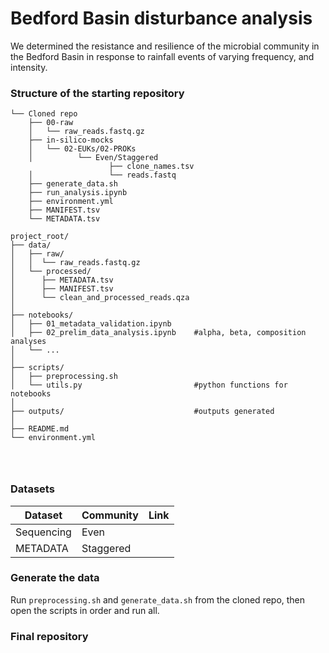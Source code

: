 # Bedford Basin disturbance analysis

We determined the resistance and resilience of the microbial community in the Bedford Basin in response to rainfall events of varying frequency, and intensity.

### Structure of the starting repository

```Working directory  
└── Cloned repo  
    ├── 00-raw  
    │   └── raw_reads.fastq.gz  
    ├── in-silico-mocks  
    │   └── 02-EUKs/02-PROKs  
    │          └── Even/Staggered  
                      ├── clone_names.tsv
    │                 └── reads.fastq  
    ├── generate_data.sh
    ├── run_analysis.ipynb
    ├── environment.yml
    ├── MANIFEST.tsv
    └── METADATA.tsv

project_root/
├── data/
│   ├── raw/
│   │  └── raw_reads.fastq.gz  
│   └── processed/
│      ├── METADATA.tsv
│      ├── MANIFEST.tsv
│      └── clean_and_processed_reads.qza
│
├── notebooks/
│   ├── 01_metadata_validation.ipynb
│   ├── 02_prelim_data_analysis.ipynb    #alpha, beta, composition analyses
│   └── ...
│
├── scripts/
│   ├── preprocessing.sh
│   └── utils.py                         #python functions for notebooks
│
├── outputs/                             #outputs generated
│
├── README.md
└── environment.yml




 ```
    
### Datasets
| Dataset       | Community     | Link | 
| ------------- | ------------- |------|
| Sequencing    | Even          |
| METADATA      | Staggered     |

### Generate the data
Run ```preprocessing.sh``` and ```generate_data.sh``` from the cloned repo, then open the scripts in order and run all.

### Final repository
